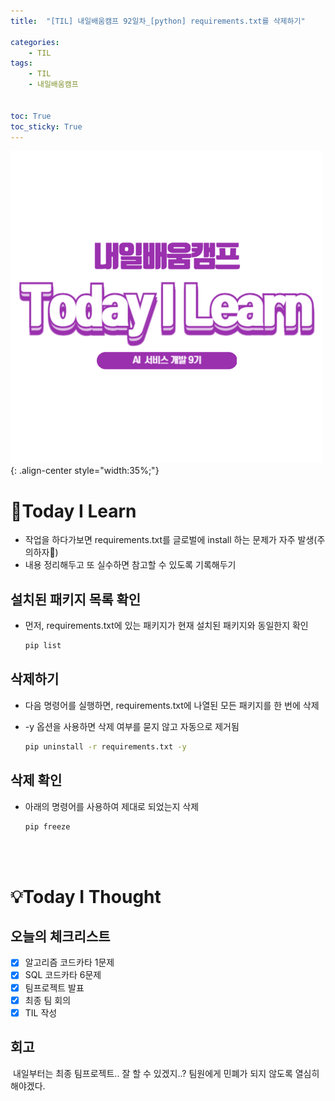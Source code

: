 ```yaml
---
title:  "[TIL] 내일배움캠프 92일차_[python] requirements.txt를 삭제하기" 

categories: 
    - TIL
tags: 
    - TIL
    - 내일배움캠프


toc: True
toc_sticky: True
---
```


![TIL](/assets/images/TIL2.png){: .align-center style="width:35%;"}

# 👀Today I Learn
- 작업을 하다가보면 requirements.txt를 글로벌에 install 하는 문제가 자주 발생(주의하자🤯)
- 내용 정리해두고 또 실수하면 참고할 수 있도록 기록해두기

## 설치된 패키지 목록 확인
- 먼저, requirements.txt에 있는 패키지가 현재 설치된 패키지와 동일한지 확인

    ```bash
    pip list
    ```

## 삭제하기
- 다음 명령어를 실행하면, requirements.txt에 나열된 모든 패키지를 한 번에 삭제
- -y 옵션을 사용하면 삭제 여부를 묻지 않고 자동으로 제거됨

    ```bash
    pip uninstall -r requirements.txt -y
    ```

## 삭제 확인
- 아래의 명령어를 사용하여 제대로 되었는지 삭제

    ```bash
    pip freeze
    ```

<br>
<br>

# 💡Today I Thought

## 오늘의 체크리스트
- [x] 알고리즘 코드카타 1문제
- [x] SQL 코드카타 6문제
- [x] 팀프로젝트 발표
- [x] 최종 팀 회의
- [x] TIL 작성

## 회고
&nbsp;내일부터는 최종 팀프로젝트.. 잘 할 수 있겠지..? 팀원에게 민폐가 되지 않도록 열심히 해야겠다.